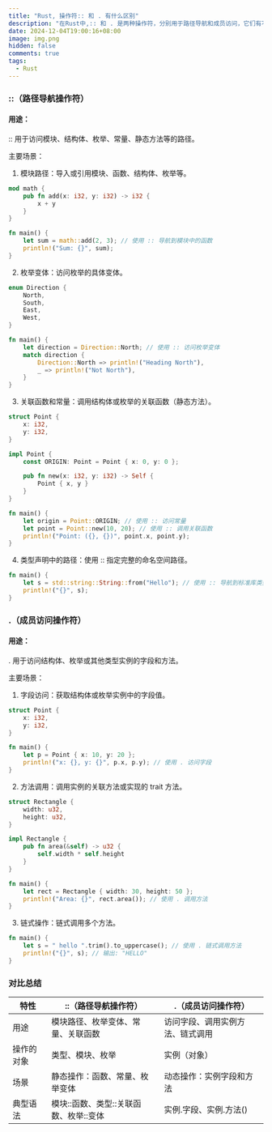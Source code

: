 ```yaml
---
title: "Rust, 操作符:: 和 . 有什么区别"
description: "在Rust中,:: 和 . 是两种操作符，分别用于路径导航和成员访问，它们有不同的用途和语义。"
date: 2024-12-04T19:00:16+08:00
image: img.png
hidden: false
comments: true
tags:
  - Rust
---
```


### ::（路径导航操作符）

#### 用途：

:: 用于访问模块、结构体、枚举、常量、静态方法等的路径。

主要场景：

1.	模块路径：导入或引用模块、函数、结构体、枚举等。

```Rust
mod math {
    pub fn add(x: i32, y: i32) -> i32 {
        x + y
    }
}

fn main() {
    let sum = math::add(2, 3); // 使用 :: 导航到模块中的函数
    println!("Sum: {}", sum);
}
```

2.	枚举变体：访问枚举的具体变体。

```Rust
enum Direction {
    North,
    South,
    East,
    West,
}

fn main() {
    let direction = Direction::North; // 使用 :: 访问枚举变体
    match direction {
        Direction::North => println!("Heading North"),
        _ => println!("Not North"),
    }
}
```

3.	关联函数和常量：调用结构体或枚举的关联函数（静态方法）。

```Rust
struct Point {
    x: i32,
    y: i32,
}

impl Point {
    const ORIGIN: Point = Point { x: 0, y: 0 };

    pub fn new(x: i32, y: i32) -> Self {
        Point { x, y }
    }
}

fn main() {
    let origin = Point::ORIGIN; // 使用 :: 访问常量
    let point = Point::new(10, 20); // 使用 :: 调用关联函数
    println!("Point: ({}, {})", point.x, point.y);
}
```

4.	类型声明中的路径：使用 :: 指定完整的命名空间路径。

```Rust
fn main() {
    let s = std::string::String::from("Hello"); // 使用 :: 导航到标准库类型
    println!("{}", s);
}
```


### .（成员访问操作符）

#### 用途：

. 用于访问结构体、枚举或其他类型实例的字段和方法。

主要场景：

1.	字段访问：获取结构体或枚举实例中的字段值。

```Rust
struct Point {
    x: i32,
    y: i32,
}

fn main() {
    let p = Point { x: 10, y: 20 };
    println!("x: {}, y: {}", p.x, p.y); // 使用 . 访问字段
}
```

2.	方法调用：调用实例的关联方法或实现的 trait 方法。

```Rust
struct Rectangle {
    width: u32,
    height: u32,
}

impl Rectangle {
    pub fn area(&self) -> u32 {
        self.width * self.height
    }
}

fn main() {
    let rect = Rectangle { width: 30, height: 50 };
    println!("Area: {}", rect.area()); // 使用 . 调用方法
}
```

3.	链式操作：链式调用多个方法。
```Rust
fn main() {
    let s = " hello ".trim().to_uppercase(); // 使用 . 链式调用方法
    println!("{}", s); // 输出: "HELLO"
}
```

### 对比总结

| 特性   | ::（路径导航操作符） | .（成员访问操作符）     |  
| ------ | ---- | -------- |  
| 用途   |模块路径、枚举变体、常量、关联函数   |访问字段、调用实例方法、链式调用     |  
| 操作的对象   | 类型、模块、枚举   | 实例（对象）     |  
| 场景   |静态操作：函数、常量、枚举变体   |动态操作：实例字段和方法     |  
| 典型语法	 |模块::函数、类型::关联函数、枚举::变体 |实例.字段、实例.方法()
